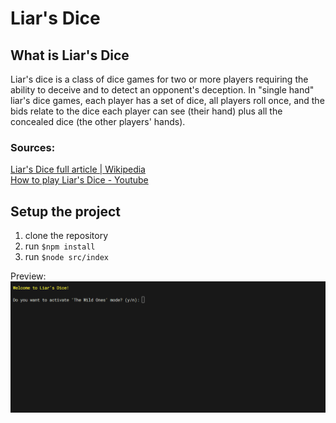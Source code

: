 # Liar's Dice

## What is Liar's Dice

Liar's dice is a class of dice games for two or more players requiring the ability to deceive and to detect an opponent's deception. In "single hand" liar's dice games, each player has a set of dice, all players roll once, and the bids relate to the dice each player can see (their hand) plus all the concealed dice (the other players' hands).

### Sources:

[Liar's Dice full article | Wikipedia](https://en.wikipedia.org/wiki/Liar%27s_dice)<br>
[How to play Liar's Dice - Youtube](https://www.youtube.com/watch?v=fAbnMuiR734)

## Setup the project

1. clone the repository
2. run `$npm install`
3. run `$node src/index`

Preview:
![Liar's Dice Gif](https://raw.githubusercontent.com/HladenRazum/liars-dice-node/master/src/assets/animation.gif)

